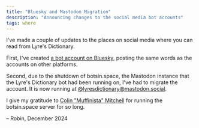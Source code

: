 ```yaml
---
title: "Bluesky and Mastodon Migration"
description: "Announcing changes to the social media bot accounts"
tags: where
---
```


I've made a couple of updates to the places on social media where you can read from Lyre's Dictionary.

First, I've created [a bot account on Bluesky](https://bsky.app/profile/lyresdictionary.com), posting the same words as the accounts on other platforms.

Second, due to the shutdown of botsin.space, the Mastodon instance that the Lyre's Dictionary bot had been running on, I've had to migrate the account. It is now running at [@lyresdictionary@mastodon.social](https://mastodon.social/@lyresdictionary).

I give my gratitude to [Colin "Muffinista" Mitchell](https://muffinlabs.com/) for running the botsin.space server for so long.

– Robin, December 2024
